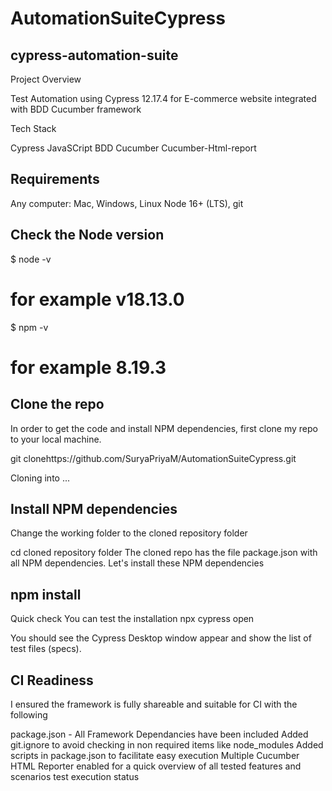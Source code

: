 # AutomationSuiteCypress

cypress-automation-suite
-------------------------------------------------------------------------------------------------------------
Project Overview 

Test Automation using Cypress 12.17.4 for E-commerce website integrated with BDD Cucumber framework

Tech Stack

Cypress JavaSCript BDD Cucumber Cucumber-Html-report

Requirements
-------------------------------------------------------------------------------------------------------------
Any computer: Mac, Windows, Linux
Node 16+ (LTS), 
git

Check the Node version
-------------------------------------------------------------------------------------------------------------
$ node -v
# for example v18.13.0
$ npm -v
# for example 8.19.3

Clone the repo
--------------------------------------------------------------------------------------------------------------
In order to get the code and install NPM dependencies, first clone my repo to your local machine.

git clonehttps://github.com/SuryaPriyaM/AutomationSuiteCypress.git

Cloning into ...

Install NPM dependencies
--------------------------------------------------------------------------------------------------------------

Change the working folder to the cloned repository folder

cd cloned repository folder
The cloned repo has the file package.json with all NPM dependencies. Let's install these NPM dependencies

npm install
------------------------------------------------------------------------------------------------------------------------

Quick check 
You can test the installation 
npx cypress open 

You should see the Cypress Desktop window appear and show the list of test files (specs).

CI Readiness
---------------------------------------------------------------------------------------------------------------------
I ensured the framework is fully shareable and suitable for CI with the following

package.json - All Framework Dependancies have been included
Added git.ignore to avoid checking in non required items like node_modules
Added scripts in package.json to facilitate easy execution
Multiple Cucumber HTML Reporter enabled for a quick overview of all tested features and scenarios test execution status